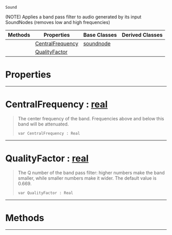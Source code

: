  `Sound`

(NOTE) Applies a band pass filter to audio generated by its input SoundNodes (removes low and high frequencies)

|Methods|Properties|Base Classes|Derived Classes|
|---|---|---|---|
| |[ CentralFrequency](https://github.com/ArendDanielek/ZeroDocsTest/blob/master/code_reference/class_reference/bandpassnode.markdown#centralfrequency-zero-en)|[soundnode](https://github.com/ArendDanielek/ZeroDocsTest/blob/master/code_reference/class_reference/soundnode.markdown)| |
| |[ QualityFactor](https://github.com/ArendDanielek/ZeroDocsTest/blob/master/code_reference/class_reference/bandpassnode.markdown#qualityfactor-zero-engin)| | |


 #  Properties


---  
 #  CentralFrequency : [real](https://github.com/ArendDanielek/ZeroDocsTest/blob/master/code_reference/zilch_base_types/real.markdown)

> The center frequency of the band. Frequencies above and below this band will be attenuated.
> ``` lang=cpp, name=Zilch
> var CentralFrequency : Real


---  
 #  QualityFactor : [real](https://github.com/ArendDanielek/ZeroDocsTest/blob/master/code_reference/zilch_base_types/real.markdown)

> The Q number of the band pass filter: higher numbers make the band smaller, while smaller numbers make it wider. The default value is 0.669.
> ``` lang=cpp, name=Zilch
> var QualityFactor : Real


---  
 #  Methods


---  
 
  
  
  
  
  
  
  

 
